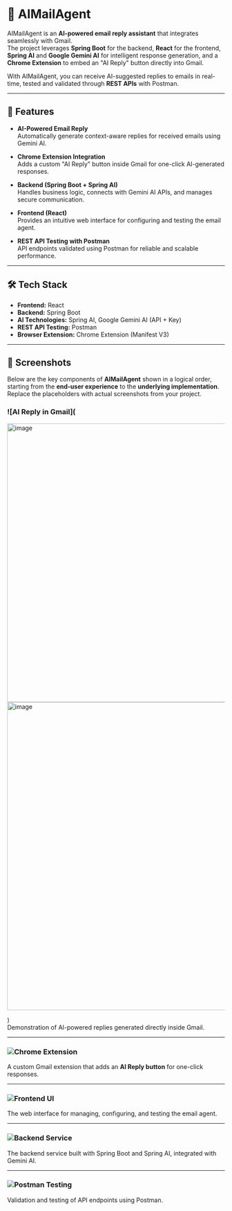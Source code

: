 # 📧 AIMailAgent  

AIMailAgent is an **AI-powered email reply assistant** that integrates seamlessly with Gmail.  
The project leverages **Spring Boot** for the backend, **React** for the frontend, **Spring AI** and **Google Gemini AI** for intelligent response generation, and a **Chrome Extension** to embed an "AI Reply" button directly into Gmail.  

With AIMailAgent, you can receive AI-suggested replies to emails in real-time, tested and validated through **REST APIs** with Postman.

---

## 🚀 Features

- **AI-Powered Email Reply**  
  Automatically generate context-aware replies for received emails using Gemini AI.

- **Chrome Extension Integration**  
  Adds a custom "AI Reply" button inside Gmail for one-click AI-generated responses.

- **Backend (Spring Boot + Spring AI)**  
  Handles business logic, connects with Gemini AI APIs, and manages secure communication.

- **Frontend (React)**  
  Provides an intuitive web interface for configuring and testing the email agent.

- **REST API Testing with Postman**  
  API endpoints validated using Postman for reliable and scalable performance.

---

## 🛠️ Tech Stack

- **Frontend:** React  
- **Backend:** Spring Boot  
- **AI Technologies:** Spring AI, Google Gemini AI (API + Key)  
- **REST API Testing:** Postman  
- **Browser Extension:** Chrome Extension (Manifest V3)  

---

## 📸 Screenshots  

Below are the key components of **AIMailAgent** shown in a logical order, starting from the **end-user experience** to the **underlying implementation**.  
Replace the placeholders with actual screenshots from your project.  

### ![AI Reply in Gmail](

<img width="1486" height="644" alt="image" src="https://github.com/user-attachments/assets/52f18005-dee4-40be-ad52-7eaab2651571" />

<img width="1490" height="712" alt="image" src="https://github.com/user-attachments/assets/30fff2db-a3c6-4464-81c8-80865ac97426" />

)  
Demonstration of AI-powered replies generated directly inside Gmail.  

---

### ![Chrome Extension](screenshots/extension.png)  
A custom Gmail extension that adds an **AI Reply button** for one-click responses.  

---

### ![Frontend UI](screenshots/frontend.png)  
The web interface for managing, configuring, and testing the email agent.  

---

### ![Backend Service](screenshots/backend.png)  
The backend service built with Spring Boot and Spring AI, integrated with Gemini AI.  

---

### ![Postman Testing](screenshots/postman.png)  
Validation and testing of API endpoints using Postman.  

